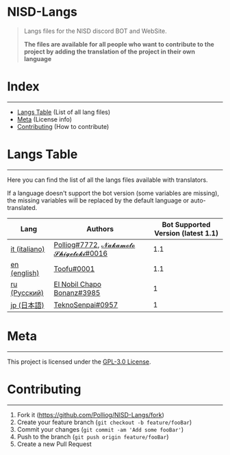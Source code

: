 # NISD-Langs
> Langs files for the NISD discord BOT and WebSite.
> 
> **The files are available for all people who want to contribute to the project by adding the translation of the project in their own language**

# Index
***
- [Langs Table](#Langs-Table) (List of all lang files)
- [Meta](#meta) (License info)
- [Contributing](#contributing) (How to contribute)

# Langs Table
***
Here you can find the list of all the langs files available with translators.

If a language doesn't support the bot version (some variables are missing), the missing variables will be replaced by the default language or auto-translated.

| Lang                                | Authors                                                                                                                  | Bot Supported Version (latest 1.1) |
|-------------------------------------|--------------------------------------------------------------------------------------------------------------------------|------------------------------------|
| [it (italiano)](./langs/lang.it.js) | [Polliog#7772](https://github.com/Polliog), [𝓝𝓪𝓴𝓪𝓶𝓸𝓽𝓸 𝓢𝓱𝓲𝓰𝓮𝓽𝓸𝓴𝓲#0016](https://github.com/Massimiliano2004) | 1.1                                |
| [en (english)](./langs/lang.en.js)  | [Toofu#0001](https://t.me/toofuchan)                                                                                     | 1.1                                |
| [ru (Pусский)](./langs/lang.ru.js)  | [El Nobil Chapo Bonanz#3985](https://github.com/ElNobilChapo)                                                            | 1                                  |
| [jp (日本語)](./langs/lang.jp.js)         | [TeknoSenpai#0957](https://github.com/TeknoSenpai/)                                                                      | 1                                  |

# Meta
***
This project is licensed under the [GPL-3.0 License](LICENSE).

# Contributing
***

1. Fork it (<https://github.com/Polliog/NISD-Langs/fork>)
2. Create your feature branch (`git checkout -b feature/fooBar`)
3. Commit your changes (`git commit -am 'Add some fooBar'`)
4. Push to the branch (`git push origin feature/fooBar`)
5. Create a new Pull Request
